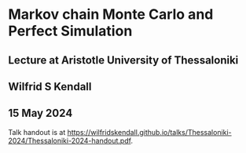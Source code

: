 # Markov chain Monte Carlo and Perfect Simulation
## Lecture at Aristotle University of Thessaloniki
## Wilfrid S Kendall
## 15 May 2024

Talk handout is at <https://wilfridskendall.github.io/talks/Thessaloniki-2024/Thessaloniki-2024-handout.pdf>.
